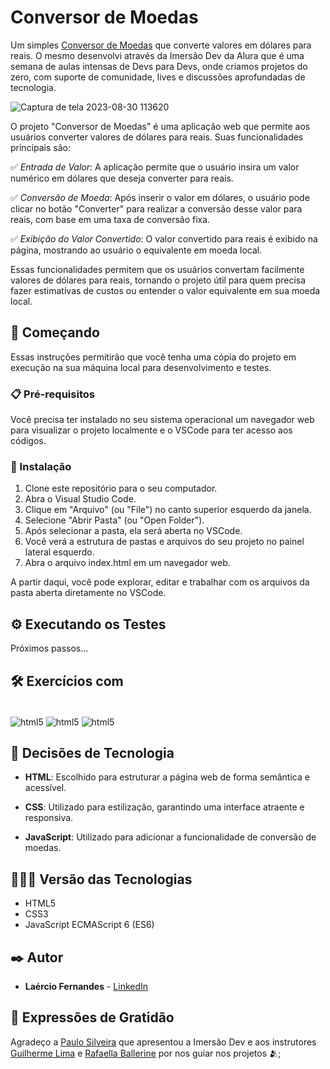 # Conversor de Moedas

Um simples [Conversor de Moedas](https://fernandesmelo.github.io/conversor-de-moedas/)
 que converte valores em dólares para reais. O mesmo desenvolvi através da Imersão Dev da Alura que é uma semana de aulas intensas de Devs para Devs, onde criamos projetos do zero, com suporte de comunidade, lives e discussões aprofundadas de tecnologia.

![Captura de tela 2023-08-30 113620](https://github.com/fernandesmelo/conversor-de-moedas/assets/113717317/e0e91213-9b5a-43c9-a6cc-ef55fbaac8ff)

O projeto "Conversor de Moedas" é uma aplicação web que permite aos usuários converter valores de dólares para reais. Suas funcionalidades principais são:

✅ *Entrada de Valor*: A aplicação permite que o usuário insira um valor numérico em dólares que deseja converter para reais.

✅ *Conversão de Moeda*: Após inserir o valor em dólares, o usuário pode clicar no botão "Converter" para realizar a conversão desse valor para reais, com base em uma taxa de conversão fixa.

✅ *Exibição do Valor Convertido*: O valor convertido para reais é exibido na página, mostrando ao usuário o equivalente em moeda local.

Essas funcionalidades permitem que os usuários convertam facilmente valores de dólares para reais, tornando o projeto útil para quem precisa fazer estimativas de custos ou entender o valor equivalente em sua moeda local.

## 🚀 Começando

Essas instruções permitirão que você tenha uma cópia do projeto em execução na sua máquina local para desenvolvimento e testes.

### 📋 Pré-requisitos

Você precisa ter instalado  no seu sistema operacional um navegador web para visualizar o projeto localmente e o VSCode para ter acesso aos códigos. 
### 🔧 Instalação

1. Clone este repositório para o seu computador.
2. Abra o Visual Studio Code.
3. Clique em "Arquivo" (ou "File") no canto superior esquerdo da janela.
4. Selecione "Abrir Pasta" (ou "Open Folder").
5. Após selecionar a pasta, ela será aberta no VSCode.
6. Você verá a estrutura de pastas e arquivos do seu projeto no painel lateral esquerdo.
7. Abra o arquivo index.html em um navegador web.

A partir daqui, você pode explorar, editar e trabalhar com os arquivos da pasta aberta diretamente no VSCode.

## ⚙️ Executando os Testes

Próximos passos...

## 🛠️ Exercícios com

<div style="display: inline-block"><br/>
  <img align="center" alt="html5" src="https://img.shields.io/badge/HTML5-E34F26?style=for-the-badge&logo=html5&logoColor=white" /> 
  <img align="center" alt="html5" src="https://img.shields.io/badge/CSS3-1572B6?style=for-the-badge&logo=css3&logoColor=white" />
  <img align="center" alt="html5" src="https://img.shields.io/badge/JavaScript-323330?style=for-the-badge&logo=javascript&logoColor=F7DF1E" />
</div><br/>

## 🔨 Decisões de Tecnologia

* **HTML**: Escolhido para estruturar a página web de forma semântica e acessível.

* **CSS**: Utilizado para estilização, garantindo uma interface atraente e responsiva.

* **JavaScript**: Utilizado para adicionar a funcionalidade de conversão de moedas.

## 👨🏽‍💻 Versão das Tecnologias

* HTML5
* CSS3
* JavaScript ECMAScript 6 (ES6)

## ✒️ Autor

* **Laércio Fernandes** - [LinkedIn](https://www.linkedin.com/in/laercio-fernandes-desenvolvedor-web-front-end/)

## 🎁 Expressões de Gratidão

Agradeço a [Paulo Silveira](https://www.linkedin.com/in/paulosilveira/) que apresentou a Imersão Dev e aos instrutores [Guilherme Lima](https://www.linkedin.com/in/guilherme-lima-developer/) e [Rafaella Ballerine](https://www.linkedin.com/in/rafaellaballerini/) por nos guiar nos projetos 🫂;

